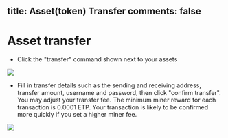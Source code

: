 title: Asset(token) Transfer
comments: false
---

#  Asset transfer
- Click the "transfer" command shown next to your assets

![](https://i.imgur.com/E64wnVj.png)

-  Fill in transfer details such as the sending and receiving address, transfer amount, username and password, then click "confirm transfer". You may adjust your transfer fee. The minimum miner reward for each transaction is 0.0001 ETP. Your transaction is likely to be confirmed more quickly if you set a higher miner fee.

![](https://i.imgur.com/0VMG7Ls.png)

